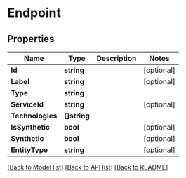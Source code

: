 # Endpoint

## Properties

Name | Type | Description | Notes
------------ | ------------- | ------------- | -------------
**Id** | **string** |  | [optional] 
**Label** | **string** |  | [optional] 
**Type** | **string** |  | 
**ServiceId** | **string** |  | [optional] 
**Technologies** | **[]string** |  | 
**IsSynthetic** | **bool** |  | [optional] 
**Synthetic** | **bool** |  | [optional] 
**EntityType** | **string** |  | [optional] 

[[Back to Model list]](../README.md#documentation-for-models) [[Back to API list]](../README.md#documentation-for-api-endpoints) [[Back to README]](../README.md)


